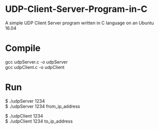 # UDP-Client-Server-Program-in-C

A simple UDP Client Server program written in C language on an Ubuntu 16.04

# Compile
gcc udpServer.c -o udpServer<br/>
gcc udpClient.c -o udpClient

# Run
$ ./udpServer 1234<br/>
$ ./udpServer 1234 from_ip_address<br/>

$ ./udpClient 1234<br/>
$ ./udpClient 1234 to_ip_address<br/>

